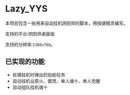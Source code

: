 # Lazy_YYS

本项目包含一些用来自动挂机阴阳师的脚本，用按键精灵编写。

支持的平台:阴阳师桌面版

支持的分辨率:`1366x768`。

## 已实现的功能

- 处理挂机时弹出的协助任务
- 自动挂机业原火、御灵、单人魂十、单人觉醒
- 自动组队挂机魂十
